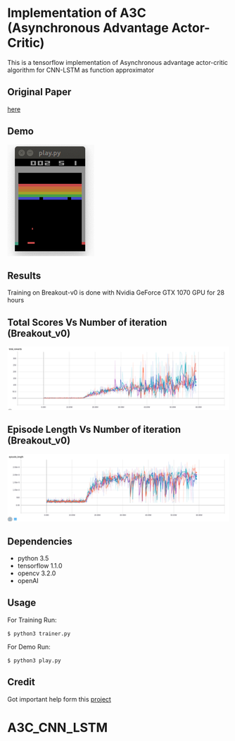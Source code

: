 # Implementation of A3C (Asynchronous Advantage Actor-Critic)

This is a tensorflow implementation of Asynchronous advantage actor-critic algorithm for CNN-LSTM as function approximator

## Original Paper
[here](https://arxiv.org/abs/1602.01783)

## Demo

![Breakout_v0](/src/Breakout_v0.gif)

## Results

Training on Breakout-v0 is done with Nvidia GeForce GTX 1070 GPU for 28 hours

## Total Scores Vs Number of iteration (Breakout_v0) 

![Scores](/src/Training_Breakout_Total_Scores.png)

## Episode Length Vs Number of iteration (Breakout_v0)

![Episode_Length](/src/Training_Breakout_episode_length.png)



## Dependencies

* python 3.5
* tensorflow 1.1.0
* opencv 3.2.0
* openAI


## Usage

For Training Run:

```
$ python3 trainer.py
```

For Demo Run:

```
$ python3 play.py
```

## Credit

Got important help form this [project](https://github.com/MatheusMRFM/A3C-LSTM-with-Tensorflow)



# A3C_CNN_LSTM
